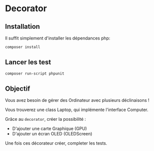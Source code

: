 # Decorator

## Installation
Il suffit simplement d'installer les dépendances php:
```bash
composer install
```

## Lancer les test
```bash
composer run-script phpunit
```
## Objectif
Vous avez besoin de gérer des Ordinateur avec plusieurs déclinaisons !

Vous trouverez une class Laptop, qui implémente l'interface Computer.

Grâce au `decorator`, créer la possibilité : 
- D'ajouter une carte Graphique (GPU)
- D'ajouter un écran OLED (OLEDScreen)

Une fois ces décorateur créer, completer les tests.